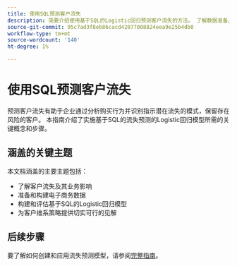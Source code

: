 ```yaml
---
title: 使用SQL预测客户流失
description: 简要介绍使用基于SQL的Logistic回归预测客户流失的方法。 了解数据准备、模型构建和评估以优化客户保留策略。 此占位符文档会将您引导至其他位置中更全面的资源。
source-git-commit: 95c7ad3f8eb86cacd42077008824eea9e25b4db0
workflow-type: tm+mt
source-wordcount: '140'
ht-degree: 1%

---
```


# 使用SQL预测客户流失

预测客户流失有助于企业通过分析购买行为并识别指示潜在流失的模式，保留存在风险的客户。 本指南介绍了实施基于SQL的流失预测的Logistic回归模型所需的关键概念和步骤。

## 涵盖的关键主题

本文档涵盖的主要主题包括：

- 了解客户流失及其业务影响
- 准备和构建电子商务数据
- 构建和评估基于SQL的Logistic回归模型
- 为客户维系策略提供切实可行的见解

## 后续步骤

要了解如何创建和应用流失预测模型，请参阅[完整指南](../advanced-statistics/examples/predict-customer-churn.md)。
